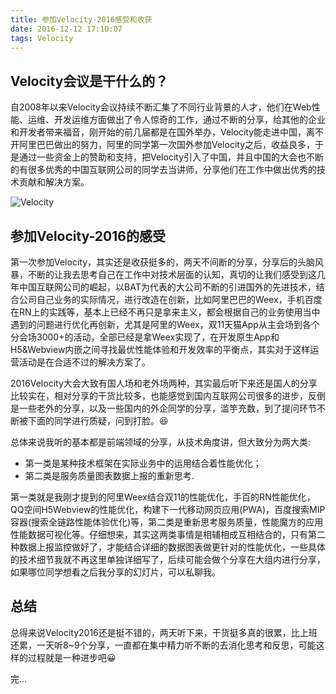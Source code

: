 ```yaml
---
title: 参加Velocity-2016感受和收获
date: 2016-12-12 17:10:07
tags: Velocity
---
```


## Velocity会议是干什么的？

自2008年以来Velocity会议持续不断汇集了不同行业背景的人才，他们在Web性能、运维、开发运维方面做出了令人惊奇的工作，通过不断的分享，给其他的企业和开发者带来福音，刚开始的前几届都是在国外举办，Velocity能走进中国，离不开阿里巴巴做出的努力，阿里的同学第一次国外参加Velocity之后，收益良多，于是通过一些资金上的赞助和支持，把Velocity引入了中国，并且中国的大会也不断的有很多优秀的中国互联网公司的同学去当讲师，分享他们在工作中做出优秀的技术贡献和解决方案。


![Velocity](http://velocity.oreilly.com.cn/2016/images/velocity2015_svg_logo.svg)

## 参加Velocity-2016的感受

第一次参加Velocity，其实还是收获挺多的，两天不间断的分享，分享后的头脑风暴，不断的让我去思考自己在工作中对技术层面的认知，真切的让我们感受到这几年中国互联网公司的崛起，以BAT为代表的大公司不断的引进国外的先进技术，结合公司自己业务的实际情况，进行改造在创新，比如阿里巴巴的Weex，手机百度在RN上的实践等，基本上已经不再只是拿来主义，都会根据自己的业务使用当中遇到的问题进行优化再创新，尤其是阿里的Weex，双11天猫App从主会场到各个分会场3000+的活动，全部已经是拿Weex实现了，在开发原生App和H5&Webview内嵌之间寻找最优性能体验和开发效率的平衡点，其实对于这样运营活动是在合适不过的解决方案了。

2016Velocity大会大致有国人场和老外场两种，其实最后听下来还是国人的分享比较实在，相对分享的干货比较多，也能感觉到国内互联网公司很多的进步，反倒是一些老外的分享，以及一些国内的外企同学的分享，滥竽充数，到了提问环节不断被下面的同学进行质疑，问到打脸。😆

总体来说我听的基本都是前端领域的分享，从技术角度讲，但大致分为两大类:
* 第一类是某种技术框架在实际业务中的运用结合着性能优化；
* 第二类是服务质量图表数据上报的重新思考.

第一类就是我刚才提到的阿里Weex结合双11的性能优化，手百的RN性能优化，QQ空间H5Webview的性能优化，构建下一代移动网页应用(PWA)，百度搜索MIP容器(搜索全链路性能体验优化)等，第二类是重新思考服务质量，性能魔方的应用性能数据可视化等。仔细想来，其实这两类事情是相辅相成互相结合的，只有第二种数据上报监控做好了，才能结合详细的数据图表做更针对的性能优化，一些具体的技术细节我就不再这里单独详细写了，后续可能会做个分享在大组内进行分享，如果哪位同学想看之后我分享的幻灯片，可以私聊我。

## 总结

总得来说Velocity2016还是挺不错的，两天听下来，干货挺多真的很累，比上班还累，一天听8~9个分享，一直都在集中精力听不断的去消化思考和反思，可能这样的过程就是一种进步吧😀

完...
